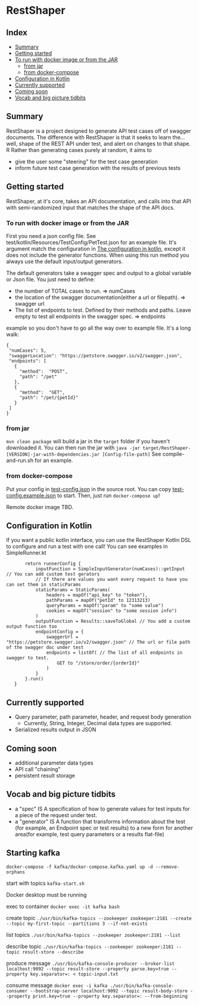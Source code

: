 # RestShaper

## Index

- [Summary](#summary)
- [Getting started](#getting-started)
- [To run with docker image or from the JAR](#to-run-with-docker-image-or-from-the-jar)
    - [from jar](#from-jar)
    - [from docker-compose](#from-docker-compose)
- [Configuration in Kotlin](#configuration-in-kotlin)
- [Currently supported](#currently-supported)
- [Coming soon](#coming-soon)
- [Vocab and big picture tidbits](#vocab-and-big-picture-tidbits)

## Summary

RestShaper is a project designed to generate API test cases off of swagger documents. The difference with RestShaper is
that it seeks to learn the... well, shape of the REST API under test, and alert on changes to that shape. R Rather than
generating cases purely at random, it aims to

* give the user some "steering" for the test case generation
* inform future test case generation with the results of previous tests

## Getting started

RestShaper, at it's core, takes an API documentation, and calls into that API with semi-randomized input that matches
the shape of the API docs.

### To run with docker image or from the JAR

First you need a json config file. See test/kotlin/Resources/TestConfig/PetTest.json for an example file. It's argument
match the configuration in [The configuration in kotlin](#configuration-in-kotlin), except it does not include the
generator functions. When using this run method you always use the default input/output generators.

The default generators take a swagger spec and output to a global variable or Json file. You just need to define:

* the number of TOTAL cases to run. => numCases
* the location of the swagger documentation(either a url or filepath). => swagger url
* The list of endpoints to test. Defined by their methods and paths. Leave empty to test all endpoints in the swagger
  spec. => endpoints

example so you don't have to go all the way over to example file. It's a long walk:

 ```
{
  "numCases": 5,
  "swaggerLocation": "https://petstore.swagger.io/v2/swagger.json",
  "endpoints": [
    {
      "method":  "POST",
      "path": "/pet"
    },
    {
      "method":  "GET",
      "path": "/pet/{petId}"
    }
  ]
}
   ```

### from jar

`mvn clean package` will build a jar in the `target` folder if you haven't downloaded it. You can then run the jar
with `java -jar target/RestShaper-[VERSION]-jar-with-dependencies.jar [Config-file-path]`
See compile-and-run.sh for an example.

### from docker-compose

Put your config in [test-config.json](test-config.json) in the source root. You can
copy [test-config.example.json](test-config.example.json) to start. Then, just run `docker-compose up`!

Remote docker image TBD.

## Configuration in Kotlin

If you want a public kotlin interface, you can use the RestShaper Kotlin DSL to configure and run a test with one call!
You can see examples in SimpleRunner.kt

 ``` fun petStoreGetOrder(numCases: Int = 5): Boolean {
        return runnerConfig {
            inputFunction = SimpleInputGenerator(numCases)::getInput  // You can add custom test gerators
            // If there are values you want every request to have you can set them in staticParams
            staticParams = StaticParams( 
                headers = mapOf("api_key" to "token"),
                pathParams = mapOf("petId" to 12313213)
                queryParams = mapOf("param" to "some value")
                cookies = mapOf("session" to "some session info")
            )
            outputFunction = Results::saveToGlobal // You add a custom output function too
            endpointConfig = {
                swaggerUrl = "https://petstore.swagger.io/v2/swagger.json" // The url or file path of the swagger doc under test
                endpoints = listOf( // The list of all endpoints in swagger to test. 
                    GET to "/store/order/{orderId}"
                )
            }
        }.run()
    } 
```

## Currently supported

* Query parameter, path parameter, header, and request body generation
    * Currently, String, Integer, Decimal data types are supported.
* Serialized results output in JSON

## Coming soon

* additional parameter data types
* API call "chaining"
* persistent result storage

## Vocab and big picture tidbits

- a "spec" IS A specification of how to generate values for test inputs for a piece of the request under test.
- a "generator" IS A function that transforms information about the test
  (for example, an Endpoint spec or test results) to a new form for another area(for example, test query parameters or a
  results flat-file)

## Starting kafka

`docker-compose -f kafka/docker-compose.kafka.yaml up -d --remove-orphans`

start with topics
`kafka-start.sh`

Docker desktop must be running

exec to container
`docker exec -it kafka bash`

create topic
`./usr/bin/kafka-topics --zookeeper zookeeper:2181 --create --topic my-first-topic --partitions 3 --if-not-exists`

list topics
`./usr/bin/kafka-topics --zookeeper zookeeper:2181 --list`

describe topic
`./usr/bin/kafka-topics --zookeeper zookeeper:2181 --topic result-store --describe`

produce message
`./usr/bin/kafka-console-producer --broker-list localhost:9092 --topic result-store --property parse.key=true --property key.separator=: < topic-input.txt`

consume message
`docker exec -i kafka ./usr/bin/kafka-console-consumer --bootstrap-server localhost:9092 --topic result-body-store --property print.key=true --property key.separator=: --from-beginning`